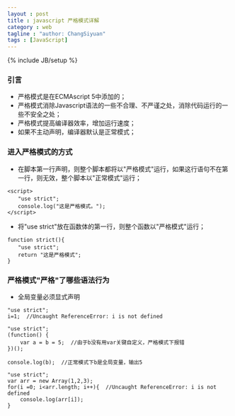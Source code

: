 ```yaml
---
layout : post
title : javascript 严格模式详解
category : web
tagline : "author: ChangSiyuan"
tags : [JavaScript]
---
```

{% include JB/setup %}

### 引言
- 严格模式是在ECMAscript 5中添加的；
- 严格模式消除Javascript语法的一些不合理、不严谨之处，消除代码运行的一些不安全之处；
- 严格模式提高编译器效率，增加运行速度；
- 如果不主动声明，编译器默认是正常模式；

### 进入严格模式的方式
- 在脚本第一行声明，则整个脚本都将以"严格模式"运行，如果这行语句不在第一行，则无效，整个脚本以"正常模式"运行；

```
<script>
　　"use strict";
　　console.log("这是严格模式。");
</script>
```

- 将"use strict"放在函数体的第一行，则整个函数以"严格模式"运行；

```
function strict(){
　　"use strict";
　　return "这是严格模式";
}
```

### 严格模式"严格"了哪些语法行为
- 全局变量必须显式声明

```
"use strict";
i=1;  //Uncaught ReferenceError: i is not defined
```

```
"use strict";
(function() {
    var a = b = 5;  //由于b没有用var关键自定义，严格模式下报错
})();

console.log(b);  //正常模式下b是全局变量，输出5
```

```
"use strict";
var arr = new Array(1,2,3);
for(i =0; i<arr.length; i++){  //Uncaught ReferenceError: i is not defined
    console.log(arr[i]);
}
```
